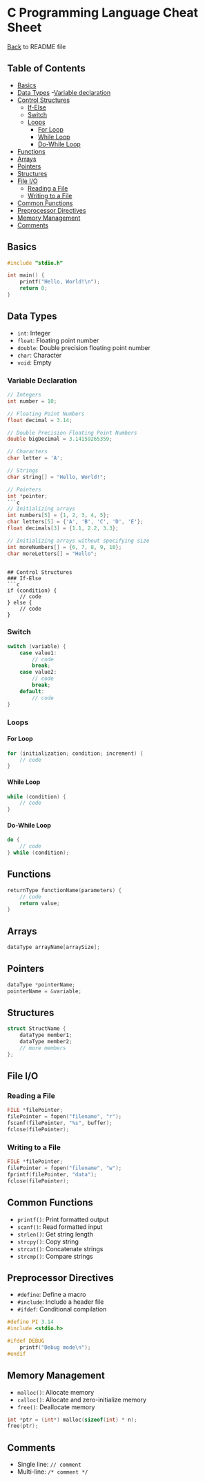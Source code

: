 # C Programming Language Cheat Sheet
[Back](README.md) to README file
## Table of Contents
- [Basics](#basics)
- [Data Types](#data-types)
    -[Variable declaration](#variable-declaration)
- [Control Structures](#control-structures)
    - [If-Else](#if-else)
    - [Switch](#switch)
    - [Loops](#loops)
        - [For Loop](#for-loop)
        - [While Loop](#while-loop)
        - [Do-While Loop](#do-while-loop)
- [Functions](#functions)
- [Arrays](#arrays)
- [Pointers](#pointers)
- [Structures](#structures)
- [File I/O](#file-io)
    - [Reading a File](#reading-a-file)
    - [Writing to a File](#writing-to-a-file)
- [Common Functions](#common-functions)
- [Preprocessor Directives](#preprocessor-directives)
- [Memory Management](#memory-management)
- [Comments](#comments)

## Basics
```c
#include "stdio.h"

int main() {
    printf("Hello, World!\n");
    return 0;
}
```



## Data Types
- `int`: Integer
- `float`: Floating point number
- `double`: Double precision floating point number
- `char`: Character
- `void`: Empty



### Variable Declaration

```c
// Integers
int number = 10;

// Floating Point Numbers
float decimal = 3.14;

// Double Precision Floating Point Numbers
double bigDecimal = 3.14159265359;

// Characters
char letter = 'A';

// Strings
char string[] = "Hello, World!";

// Pointers
int *pointer;
```c
// Initializing arrays
int numbers[5] = {1, 2, 3, 4, 5};
char letters[5] = {'A', 'B', 'C', 'D', 'E'};
float decimals[3] = {1.1, 2.2, 3.3};

// Initializing arrays without specifying size
int moreNumbers[] = {6, 7, 8, 9, 10};
char moreLetters[] = "Hello";
```
```

## Control Structures
### If-Else
```c
if (condition) {
    // code
} else {
    // code
}
```

### Switch
```c
switch (variable) {
    case value1:
        // code
        break;
    case value2:
        // code
        break;
    default:
        // code
}
```

### Loops
#### For Loop
```c
for (initialization; condition; increment) {
    // code
}
```

#### While Loop
```c
while (condition) {
    // code
}
```

#### Do-While Loop
```c
do {
    // code
} while (condition);
```

## Functions
```c
returnType functionName(parameters) {
    // code
    return value;
}
```

## Arrays
```c
dataType arrayName[arraySize];
```

## Pointers
```c
dataType *pointerName;
pointerName = &variable;
```

## Structures
```c
struct StructName {
    dataType member1;
    dataType member2;
    // more members
};
```

## File I/O
### Reading a File
```c
FILE *filePointer;
filePointer = fopen("filename", "r");
fscanf(filePointer, "%s", buffer);
fclose(filePointer);
```

### Writing to a File
```c
FILE *filePointer;
filePointer = fopen("filename", "w");
fprintf(filePointer, "data");
fclose(filePointer);
```

## Common Functions
- `printf()`: Print formatted output
- `scanf()`: Read formatted input
- `strlen()`: Get string length
- `strcpy()`: Copy string
- `strcat()`: Concatenate strings
- `strcmp()`: Compare strings

## Preprocessor Directives
- `#define`: Define a macro
- `#include`: Include a header file
- `#ifdef`: Conditional compilation

```c
#define PI 3.14
#include <stdio.h>

#ifdef DEBUG
    printf("Debug mode\n");
#endif
```

## Memory Management
- `malloc()`: Allocate memory
- `calloc()`: Allocate and zero-initialize memory
- `free()`: Deallocate memory

```c
int *ptr = (int*) malloc(sizeof(int) * n);
free(ptr);
```

## Comments
- Single line: `// comment`
- Multi-line: `/* comment */`
